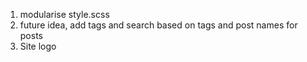 1. modularise style.scss
2. future idea, add tags and search based on tags and post names for posts
3. Site logo